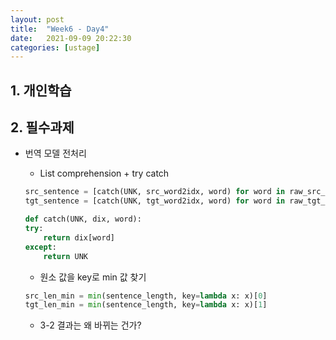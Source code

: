 ```yaml
---
layout: post
title:  "Week6 - Day4"
date:   2021-09-09 20:22:30
categories: [ustage]
---
```


## 1. 개인학습

## 2. 필수과제
* 번역 모델 전처리
    * List comprehension + try catch
    
    ```python
    src_sentence = [catch(UNK, src_word2idx, word) for word in raw_src_sentence]
    tgt_sentence = [catch(UNK, tgt_word2idx, word) for word in raw_tgt_sentence]

    def catch(UNK, dix, word):
    try:
        return dix[word]
    except:
        return UNK
    ```

    * 원소 값을 key로 min 값 찾기

    ```python
    src_len_min = min(sentence_length, key=lambda x: x)[0]
    tgt_len_min = min(sentence_length, key=lambda x: x)[1] 
    ```
    
    * 3-2 결과는 왜 바뀌는 건가?

    